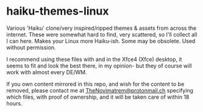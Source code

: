 # haiku-themes-linux
Various 'Haiku' clone/very inspired/ripped themes & assets from across the internet. These were somewhat hard to find, very scattered, so I'll collect all I can here. Makes your Linux more Haiku-ish. Some may be obsolete. Used without permission.

I recommend using these files with and in the Xfce4 (Xfce) desktop, it seems to fit and look the best there, in my opinion- but they of course will work with almost every DE/WM.

If you own content mirrored in this repo, and wish for the content to be removed, please contact me at TheNovimatrem@protonmail.ch specifying which files, with proof of ownership, and it will be taken care of within 18 hours.

